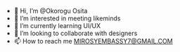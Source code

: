 - 👋 Hi, I’m @Okorogu Osita
- 👀 I’m interested in meeting likeminds 
- 🌱 I’m currently learning UI/UX
- 💞️ I’m looking to collaborate with designers 
- 📫 How to reach me MIROSYEMBASSY7@GMAIL.COM

<!---
Okorogu/Okorogu is a ✨ special ✨ repository because its `README.md` (this file) appears on your GitHub profile.
You can click the Preview link to take a look at your changes.
--->
